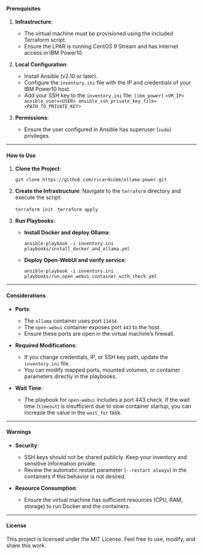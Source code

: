 
#### **Prerequisites**

1.  **Infrastructure**:
    
    -   The virtual machine must be provisioned using the included Terraform script.
    -   Ensure the LPAR is running CentOS 9 Stream and has internet access in IBM Power10.
2.  **Local Configuration**:
    
    -   Install Ansible (v2.10 or later).
    -   Configure the `inventory.ini` file with the IP and credentials of your IBM Power10 host.
    -   Add your SSH key to the `inventory.ini` file:
        `[ibm_power]`
        `<VM_IP> ansible_user=<USER> ansible_ssh_private_key_file=<PATH_TO_PRIVATE_KEY>` 
        
3.  **Permissions**:
    
    -   Ensure the user configured in Ansible has superuser (`sudo`) privileges.

----------

#### **How to Use**

1.  **Clone the Project**:
    
  
    
    `git clone https://github.com/ricardoibm/ollama-power.git` 
    
2.  **Create the Infrastructure**: Navigate to the `terraform` directory and execute the script:

    `terraform init`
   ` terraform apply` 
    
3.  **Run Playbooks**:
    
    -   **Install Docker and deploy Ollama**:
           
        `ansible-playbook -i inventory.ini playbooks/install_docker_and_ollama.yml` 
        
    -   **Deploy Open-WebUI and verify service**:

        `ansible-playbook -i inventory.ini playbooks/run_open_webui_container_with_check.yml` 
        

----------

#### **Considerations**

-   **Ports**:
    
    -   The `ollama` container uses port `11434`.
    -   The `open-webui` container exposes port `443` to the host.
    -   Ensure these ports are open in the virtual machine’s firewall.
-   **Required Modifications**:
    
    -   If you change credentials, IP, or SSH key path, update the `inventory.ini` file.
    -   You can modify mapped ports, mounted volumes, or container parameters directly in the playbooks.
-   **Wait Time**:
    
    -   The playbook for `open-webui` includes a port 443 check. If the wait time (`timeout`) is insufficient due to slow container startup, you can increase the value in the `wait_for` task.

----------

#### **Warnings**

-   **Security**:
    
    -   SSH keys should not be shared publicly. Keep your inventory and sensitive information private.
    -   Review the automatic restart parameter (`--restart always`) in the containers if this behavior is not desired.
-   **Resource Consumption**:
    
    -   Ensure the virtual machine has sufficient resources (CPU, RAM, storage) to run Docker and the containers.

----------

#### **License**

This project is licensed under the MIT License. Feel free to use, modify, and share this work.
